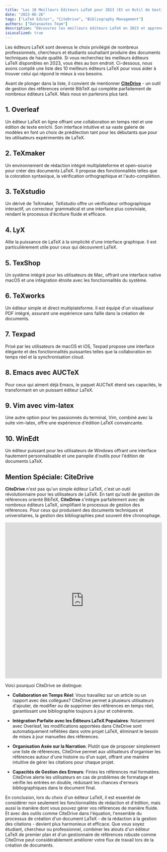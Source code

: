 ```yaml
---
title: "Les 10 Meilleurs Éditeurs LaTeX pour 2023 (Et un Outil de Gestion des Références Révolutionnaire)"
date: "2023-06-26"
tags: ["LaTeX Editor", "CiteDrive", "Bibliography Management"]
authors: ["Datanautes Team"]
description: "Découvrez les meilleurs éditeurs LaTeX en 2023 et apprenez comment l'intégration d'outils de gestion de références comme CiteDrive peut améliorer votre processus de création de documents."
isLocalized: true
---
```


Les éditeurs LaTeX sont devenus le choix privilégié de nombreux professionnels, chercheurs et étudiants souhaitant produire des documents techniques de haute qualité. Si vous recherchez les meilleurs éditeurs LaTeX disponibles en 2023, vous êtes au bon endroit. Ci-dessous, nous avons compilé une liste des 10 meilleurs éditeurs LaTeX pour vous aider à trouver celui qui répond le mieux à vos besoins.

Avant de plonger dans la liste, il convient de mentionner **[CiteDrive](https://www.citedrive.com/)** - un outil de gestion des références orienté BibTeX qui complète parfaitement de nombreux éditeurs LaTeX. Mais nous en parlerons plus tard.

## 1. Overleaf

Un éditeur LaTeX en ligne offrant une collaboration en temps réel et une édition de texte enrichi. Son interface intuitive et sa vaste galerie de modèles en font un choix de prédilection tant pour les débutants que pour les utilisateurs expérimentés de LaTeX.

## 2. TeXmaker

Un environnement de rédaction intégré multiplateforme et open-source pour créer des documents LaTeX. Il propose des fonctionnalités telles que la coloration syntaxique, la vérification orthographique et l'auto-complétion.

## 3. TeXstudio

Un dérivé de TeXmaker, TeXstudio offre un vérificateur orthographique interactif, un correcteur grammatical et une interface plus conviviale, rendant le processus d'écriture fluide et efficace.

## 4. LyX

Allie la puissance de LaTeX à la simplicité d'une interface graphique. Il est particulièrement utile pour ceux qui découvrent LaTeX.

## 5. TexShop

Un système intégré pour les utilisateurs de Mac, offrant une interface native macOS et une intégration étroite avec les fonctionnalités du système.

## 6. TeXworks

Un éditeur simple et direct multiplateforme. Il est équipé d'un visualiseur PDF intégré, assurant une expérience sans faille dans la création de documents.

## 7. Texpad

Prisé par les utilisateurs de macOS et iOS, Texpad propose une interface élégante et des fonctionnalités puissantes telles que la collaboration en temps réel et la synchronisation cloud.

## 8. Emacs avec AUCTeX

Pour ceux qui aiment déjà Emacs, le paquet AUCTeX étend ses capacités, le transformant en un puissant éditeur LaTeX.

## 9. Vim avec vim-latex

Une autre option pour les passionnés du terminal, Vim, combiné avec la suite vim-latex, offre une expérience d'édition LaTeX convaincante.

## 10. WinEdt

Un éditeur puissant pour les utilisateurs de Windows offrant une interface hautement personnalisable et une panoplie d'outils pour l'édition de documents LaTeX.

## Mention Spéciale: CiteDrive

**CiteDrive** n'est pas qu'un simple éditeur LaTeX, c'est un outil révolutionnaire pour les utilisateurs de LaTeX. En tant qu'outil de gestion de références orienté BibTeX, **CiteDrive** s'intègre parfaitement avec de nombreux éditeurs LaTeX, simplifiant le processus de gestion des références. Pour ceux qui produisent des documents techniques et universitaires, la gestion des bibliographies peut souvent être chronophage. 

<iframe width="100%" height="500" src="https://www.youtube.com/embed/bHD94qM0vyg?si=UPPfnUF9kpY3PnYN" title="YouTube video player" frameborder="0" allow="accelerometer; autoplay; clipboard-write; encrypted-media; gyroscope; picture-in-picture; web-share" allowfullscreen></iframe>


Voici pourquoi CiteDrive se distingue:

- **Collaboration en Temps Réel**: Vous travaillez sur un article ou un rapport avec des collègues? CiteDrive permet à plusieurs utilisateurs d'ajouter, de modifier ou de supprimer des références en temps réel, garantissant une bibliographie toujours à jour et cohérente.

- **Intégration Parfaite avec les Éditeurs LaTeX Populaires**: Notamment avec Overleaf, les modifications apportées dans CiteDrive sont automatiquement reflétées dans votre projet LaTeX, éliminant le besoin de mises à jour manuelles des références.

- **Organisation Axée sur la Narration**: Plutôt que de proposer simplement une liste de références, CiteDrive permet aux utilisateurs d'organiser les références autour d'une histoire ou d'un sujet, offrant une manière intuitive de gérer les citations pour chaque projet.

- **Capacités de Gestion des Erreurs**: Finies les références mal formatées. CiteDrive alerte les utilisateurs en cas de problèmes de formatage et vérifie les entrées en double, réduisant les chances d'erreurs bibliographiques dans le document final.

En conclusion, lors du choix d'un éditeur LaTeX, il est essentiel de considérer non seulement les fonctionnalités de rédaction et d'édition, mais aussi la manière dont vous pouvez gérer vos références de manière fluide. Et avec des outils comme CiteDrive dans l'équation, l'ensemble du processus de création d'un document LaTeX - de la rédaction à la gestion des citations - devient plus harmonieux et efficace. Que vous soyez étudiant, chercheur ou professionnel, combiner les atouts d'un éditeur LaTeX de premier plan et d'un gestionnaire de références robuste comme CiteDrive peut considérablement améliorer votre flux de travail lors de la création de documents.
